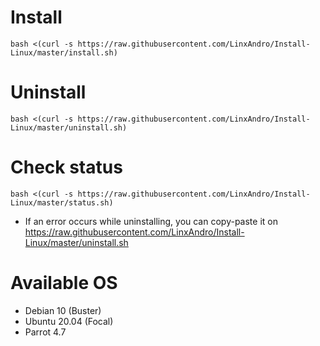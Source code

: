 # Install
```
bash <(curl -s https://raw.githubusercontent.com/LinxAndro/Install-Linux/master/install.sh)
```
# Uninstall
```
bash <(curl -s https://raw.githubusercontent.com/LinxAndro/Install-Linux/master/uninstall.sh)
```
# Check status
```
bash <(curl -s https://raw.githubusercontent.com/LinxAndro/Install-Linux/master/status.sh)
```
- If an error occurs while uninstalling, you can copy-paste it on https://raw.githubusercontent.com/LinxAndro/Install-Linux/master/uninstall.sh
# Available OS
- Debian 10 (Buster)
- Ubuntu 20.04 (Focal)
- Parrot 4.7
